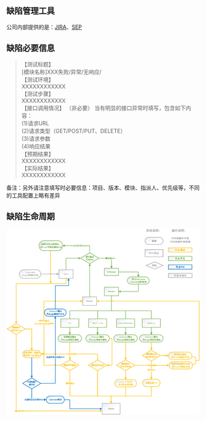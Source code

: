 ## 缺陷管理工具
公司内部提供的是：[JIRA](https://jira.sensetime.com)、[SEP](https://sepq.sensetime.com)

## 缺陷必要信息
> 【测试标题】  
[模块名称]XXX失败/异常/无响应/  
【测试环境】  
XXXXXXXXXXXX  
【测试步骤】  
XXXXXXXXXXXX  
【接口调用情况】 （非必要）
当有明显的接口异常时填写，包含如下内容：  
(1)请求URL  
(2)请求类型（GET/POST/PUT、DELETE）  
(3)请求参数  
(4)响应结果  
【预期结果】  
XXXXXXXXXXXX  
【实际结果】  
XXXXXXXXXXXX

备注：另外请注意填写时必要信息：项目、版本、模块、指派人、优先级等，不同的工具配置上略有差异

## 缺陷生命周期
![BUG生命周期](../pics/BUG生命周期.png)